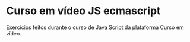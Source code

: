 # Curso em vídeo JS ecmascript
 Exercícios feitos durante o curso de Java Script da plataforma Curso em vídeo.

